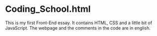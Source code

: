 # Coding_School.html
This is my first Front-End essay. It contains HTML, CSS and a little bit of JavaScript. The webpage and the comments in the code are in english. 
